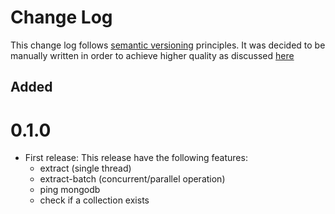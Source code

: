 # Change Log
This change log follows [semantic versioning](https://semver.org/) principles.
It was decided to be manually written in order to achieve higher quality as discussed
[here](https://keepachangelog.com/en/1.0.0/)

## Added

# 0.1.0

- First release: This release have the following features:
  - extract (single thread)
  - extract-batch (concurrent/parallel operation)
  - ping mongodb
  - check if a collection exists
